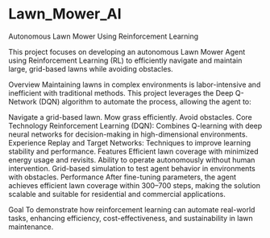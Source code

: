 # Lawn_Mower_AI
Autonomous Lawn Mower Using Reinforcement Learning

This project focuses on developing an autonomous Lawn Mower Agent using Reinforcement Learning (RL) to efficiently navigate and maintain large, grid-based lawns while avoiding obstacles.

Overview
Maintaining lawns in complex environments is labor-intensive and inefficient with traditional methods. This project leverages the Deep Q-Network (DQN) algorithm to automate the process, allowing the agent to:

Navigate a grid-based lawn.
Mow grass efficiently.
Avoid obstacles.
Core Technology
Reinforcement Learning (DQN): Combines Q-learning with deep neural networks for decision-making in high-dimensional environments.
Experience Replay and Target Networks: Techniques to improve learning stability and performance.
Features
Efficient lawn coverage with minimized energy usage and revisits.
Ability to operate autonomously without human intervention.
Grid-based simulation to test agent behavior in environments with obstacles.
Performance
After fine-tuning parameters, the agent achieves efficient lawn coverage within 300–700 steps, making the solution scalable and suitable for residential and commercial applications.

Goal
To demonstrate how reinforcement learning can automate real-world tasks, enhancing efficiency, cost-effectiveness, and sustainability in lawn maintenance.

